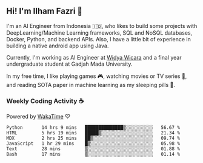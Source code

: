 ## Hi! I'm Ilham Fazri 👋

I'm an AI Engineer from Indonesia 🇮🇩, who likes to build some projects with DeepLearning/Machine Learning frameworks, SQL and NoSQL databases, Docker, Python, and backend APIs. Also, I have a little bit of experience in building a native android app using Java.

Currently, I'm working as AI Engineer at [Widya Wicara](https://widyawicara.com) and a final year undergraduate student at Gadjah Mada University. 

In my free time, I like playing games 🎮, watching movies or TV series 🍿, and reading SOTA paper in machine learning as my sleeping pills 💊. 

### Weekly Coding Activity ☕
Powered by [WakaTime](https://wakatime.com/) ♡
<!--START_SECTION:waka-->

```text
Python       14 hrs 9 mins   ██████████████▒░░░░░░░░░░   56.67 %
HTML         5 hrs 19 mins   █████▒░░░░░░░░░░░░░░░░░░░   21.34 %
MDX          2 hrs 25 mins   ██▒░░░░░░░░░░░░░░░░░░░░░░   09.74 %
JavaScript   1 hr 29 mins    █▒░░░░░░░░░░░░░░░░░░░░░░░   05.98 %
Text         28 mins         ▒░░░░░░░░░░░░░░░░░░░░░░░░   01.88 %
Bash         17 mins         ▒░░░░░░░░░░░░░░░░░░░░░░░░   01.14 %
```

<!--END_SECTION:waka-->
